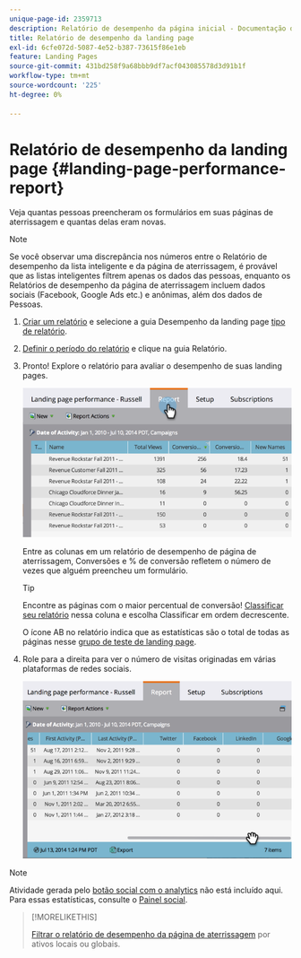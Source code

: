 ```yaml
---
unique-page-id: 2359713
description: Relatório de desempenho da página inicial - Documentação do Marketo - Documentação do produto
title: Relatório de desempenho da landing page
exl-id: 6cfe072d-5087-4e52-b387-73615f86e1eb
feature: Landing Pages
source-git-commit: 431bd258f9a68bbb9df7acf043085578d3d91b1f
workflow-type: tm+mt
source-wordcount: '225'
ht-degree: 0%

---
```


# Relatório de desempenho da landing page {#landing-page-performance-report}

Veja quantas pessoas preencheram os formulários em suas páginas de aterrissagem e quantas delas eram novas.

>[!NOTE]
>
>Se você observar uma discrepância nos números entre o Relatório de desempenho da lista inteligente e da página de aterrissagem, é provável que as listas inteligentes filtrem apenas os dados das pessoas, enquanto os Relatórios de desempenho da página de aterrissagem incluem dados sociais (Facebook, Google Ads etc.) e anônimas, além dos dados de Pessoas.

1. [Criar um relatório](/help/marketo/product-docs/reporting/basic-reporting/creating-reports/create-a-report-in-a-program.md) e selecione a guia Desempenho da landing page [tipo de relatório](/help/marketo/product-docs/reporting/basic-reporting/report-types/report-type-overview.md).
1. [Definir o período do relatório](/help/marketo/product-docs/reporting/basic-reporting/editing-reports/change-a-report-time-frame.md) e clique na guia Relatório.
1. Pronto! Explore o relatório para avaliar o desempenho de suas landing pages.

   ![](assets/image2014-9-16-15-3a53-3a33.png)

   Entre as colunas em um relatório de desempenho de página de aterrissagem, Conversões e % de conversão refletem o número de vezes que alguém preencheu um formulário.

   >[!TIP]
   >
   >Encontre as páginas com o maior percentual de conversão! [Classificar seu relatório](/help/marketo/product-docs/reporting/basic-reporting/editing-reports/sort-report-on-columns.md) nessa coluna e escolha Classificar em ordem decrescente.

   O ícone AB no relatório indica que as estatísticas são o total de todas as páginas nesse [grupo de teste de landing page](/help/marketo/product-docs/demand-generation/landing-pages/understanding-landing-pages/landing-page-test-groups.md).

1. Role para a direita para ver o número de visitas originadas em várias plataformas de redes sociais.

   ![](assets/image2014-9-16-15-3a54-3a27.png)

>[!NOTE]
>
>Atividade gerada pelo [botão social com o analytics](/help/marketo/product-docs/demand-generation/landing-pages/free-form-landing-pages/add-a-social-button-to-a-free-form-landing-page.md) não está incluído aqui. Para essas estatísticas, consulte o [Painel social](/help/marketo/product-docs/demand-generation/social/social-functions/view-social-performance.md).

>[!MORELIKETHIS]
>
>[Filtrar o relatório de desempenho da página de aterrissagem](/help/marketo/product-docs/demand-generation/landing-pages/landing-page-actions/filter-a-landing-page-performance-report.md) por ativos locais ou globais.
